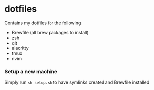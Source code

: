 # dotfiles

Contains my dotfiles for the following 
- Brewfile (all brew packages to install)
- zsh
- git
- alacritty
- tmux
- nvim

### Setup a new machine
Simply run `sh setup.sh` to have symlinks created and Brewfile installed

